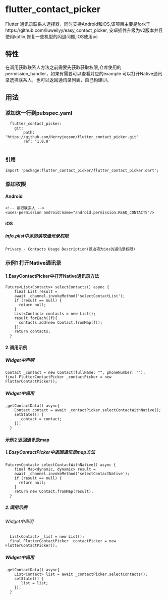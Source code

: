 # flutter_contact_picker

Flutter 通讯录联系人选择器，同时支持Android和iOS,该项目主要是fork于https://github.com/liuweilyy/easy_contact_picker,
安卓插件升级为v2版本并且使用kotlin,修复一些机型的闪退问题,IOS使用oc

## 特性
在调用获取联系人方法之前需要先获取获取权限,仓库使用的permission_handler，如果有需要可以查看对应的example
可以打开Native通讯录选择联系人，也可以返回通讯录列表，自己构建UI。
## 用法
### 添加这一行到pubspec.yaml
```
  flutter_contact_picker: 
    git:
        path: 'https://github.com/Herryjoeson/flutter_contact_picker.git'
        ref: '1.0.0'
       
```

### 引用
```
import 'package:flutter_contact_picker/flutter_contact_picker.dart';
```
### 添加权限
#### Android
```
<!-- 读取联系人 -->
<uses-permission android:name="android.permission.READ_CONTACTS"/>
```
#### iOS<br>
##### info.plist中添加读取通讯录权限
``` 
Privacy - Contacts Usage Description(该选项为ios的通讯录权限)
```

### 示例1 打开Native通讯录<br>
#### 1.EasyContactPicker中打开Native通讯录方法
```
Future<List<Contact>> selectContacts() async {
    final List result =
    await _channel.invokeMethod('selectContactList');
    if (result == null) {
      return null;
    }
    List<Contact> contacts = new List();
    result.forEach((f){
      contacts.add(new Contact.fromMap(f));
    });
    return contacts;
  }
```
#### 2.调用示例<br>
##### Widget中声明<br>
```
Contact _contact = new Contact(fullName: "", phoneNumber: "");
final FlutterContactPicker _contactPicker = new FlutterContactPicker();
```
##### Widget中调用<br>
```
_getContactData() async{
    Contact contact = await _contactPicker.selectContactWithNative();
    setState(() {
      _contact = contact;
    });
  }
```
#### 示例2 返回通讯录map<br>
##### 1.EasyContactPicker中返回通讯录map方法
```
Future<Contact> selectContactWithNative() async {
    final Map<dynamic, dynamic> result =
    await _channel.invokeMethod('selectContactNative');
    if (result == null) {
      return null;
    }
    return new Contact.fromMap(result);
  }
```
##### 2.调用示例<br>
###### Widget中声明<br>
```
  List<Contact> _list = new List();
  final FlutterContactPicker _contactPicker = new FlutterContactPicker();
```
##### Widget中调用<br>
```
_getContactData() async{
    List<Contact> list = await _contactPicker.selectContacts();
    setState(() {
      _list = list;
    });
  }
```
